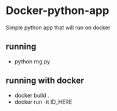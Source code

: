 # Docker-python-app
Simple python app that will run on docker
## running
 - python rng.py
## running with docker
 - docker build .
 - docker run -it ID_HERE
